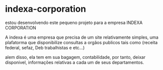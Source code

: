 # indexa-corporation
estou desenvolvendo este pequeno projeto para a empresa INDEXA CORPORATION

A indexa é uma empresa que precisa de um site relativamente simples, uma plafatorma que disponibilize consultas a orgãos
publicos tais como (receita federal, sefaz, Deb trabalhistas e etc...)

alem disso, ela tem em sua bagagem, contabilidade, por tanto, deixar disponivel, informações relativas a cada um de seus departamentos.

